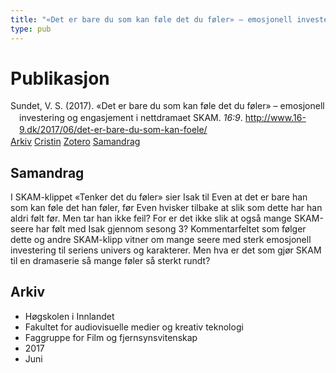 ```yaml
---
title: "«Det er bare du som kan føle det du føler» – emosjonell investering og engasjement i nettdramaet SKAM"
type: pub
---
```

<h1>Publikasjon</h1>
<article id="csl-bib-container-2TJNH8TB" class="csl-bib-container">
  <div class="csl-bib-body" style="line-height: 1.35; padding-left: 1em; text-indent:-1em;">
  <div class="csl-entry">Sundet, V. S. (2017). &#xAB;Det er bare du som kan f&#xF8;le det du f&#xF8;ler&#xBB; &#x2013; emosjonell investering og engasjement i nettdramaet SKAM. <i>16:9</i>. <a href="http://www.16-9.dk/2017/06/det-er-bare-du-som-kan-foele/">http://www.16-9.dk/2017/06/det-er-bare-du-som-kan-foele/</a></div>
</div>
  <div class="csl-bib-buttons">
    <a href="#taxonomy-article-2TJNH8TB" class="csl-bib-button">Arkiv</a>
    <a href="https://app.cristin.no/results/show.jsf?id=1478914" alt="Cristin URL" class="csl-bib-button">Cristin</a>
    <a href="http://zotero.org/groups/5022929/items/2TJNH8TB" alt="Zotero URL" class="csl-bib-button">Zotero</a>
    <a href="#abstract-article-2TJNH8TB" class="csl-bib-button">Samandrag</a>
  </div>
  <div id="csl-bib-meta-container-2TJNH8TB"></div>
</article>
<div id="csl-bib-meta-2TJNH8TB" class="csl-bib-meta">
  <article id="abstract-article-2TJNH8TB" class="abstract-article">
    <h1>Samandrag</h1>
    I SKAM-klippet «Tenker det du føler» sier Isak til Even at det er bare han som kan føle det han føler, før Even hvisker tilbake at slik som dette har han aldri følt før. Men tar han ikke feil? For er det ikke slik at også mange SKAM-seere har følt med Isak gjennom sesong 3? Kommentarfeltet som følger dette og andre SKAM-klipp vitner om mange seere med sterk emosjonell investering til seriens univers og karakterer. Men hva er det som gjør SKAM til en dramaserie så mange føler så sterkt rundt?
  </article>
  <article id="taxonomy-article-2TJNH8TB" class="taxonomy-article">
    <h1>Arkiv</h1>
    <ul>
      <li>Høgskolen i Innlandet</li>
      <li>Fakultet for audiovisuelle medier og kreativ teknologi</li>
      <li>Faggruppe for Film og fjernsynsvitenskap</li>
      <li>2017</li>
      <li>Juni</li>
    </ul>
  </article>
</div>
